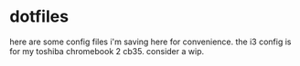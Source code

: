 # dotfiles

here are some config files i'm saving here for convenience. the i3 config is for my toshiba chromebook 2 cb35. consider a wip.
